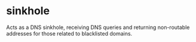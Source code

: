 # sinkhole

Acts as a DNS sinkhole, receiving DNS queries and returning non-routable addresses for those related to blacklisted domains.
